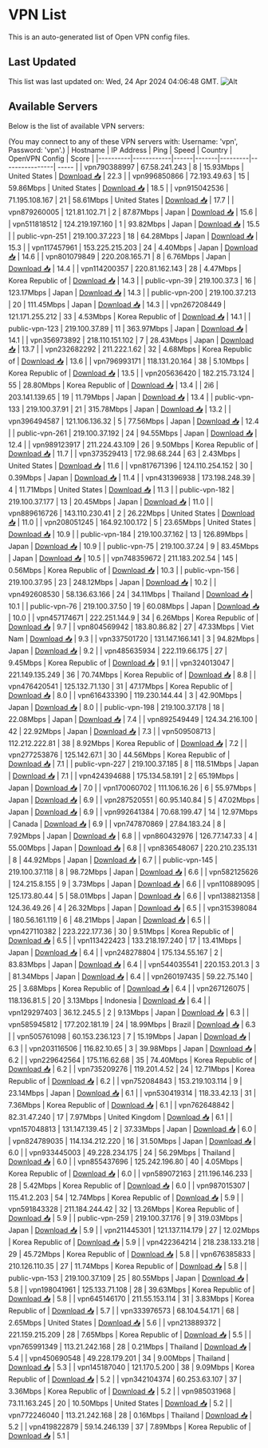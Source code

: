 # VPN List

This is an auto-generated list of Open VPN config files.

## Last Updated

This list was last updated on: Wed, 24 Apr 2024 04:06:48 GMT.
![Alt](https://repobeats.axiom.co/api/embed/186b98318ef1479477931607c1ad7d823f12451f.svg "Repobeats analytics image")

## Available Servers

Below is the list of available VPN servers:

(You may connect to any of these VPN servers with: Username: 'vpn', Password: 'vpn'.)
| Hostname | IP Address | Ping | Speed | Country | OpenVPN Config | Score |
|----------|------------|------|-------|---------|----------------| ----- |
| vpn790388997 | 67.58.241.243 | 8 | 15.93Mbps | United States | [Download 📥](./configs/server_0_US.ovpn) | 22.3 |
| vpn996850866 | 72.193.49.63 | 15 | 59.86Mbps | United States | [Download 📥](./configs/server_1_US.ovpn) | 18.5 |
| vpn915042536 | 71.195.108.167 | 21 | 58.61Mbps | United States | [Download 📥](./configs/server_2_US.ovpn) | 17.7 |
| vpn879260005 | 121.81.102.71 | 2 | 87.87Mbps | Japan | [Download 📥](./configs/server_3_JP.ovpn) | 15.6 |
| vpn511818512 | 124.219.197.160 | 1 | 93.82Mbps | Japan | [Download 📥](./configs/server_4_JP.ovpn) | 15.5 |
| public-vpn-251 | 219.100.37.223 | 18 | 64.28Mbps | Japan | [Download 📥](./configs/server_5_JP.ovpn) | 15.3 |
| vpn117457961 | 153.225.215.203 | 24 | 4.40Mbps | Japan | [Download 📥](./configs/server_6_JP.ovpn) | 14.6 |
| vpn801079849 | 220.208.165.71 | 8 | 6.76Mbps | Japan | [Download 📥](./configs/server_7_JP.ovpn) | 14.4 |
| vpn114200357 | 220.81.162.143 | 28 | 4.47Mbps | Korea Republic of | [Download 📥](./configs/server_8_KR.ovpn) | 14.3 |
| public-vpn-39 | 219.100.37.3 | 16 | 123.17Mbps | Japan | [Download 📥](./configs/server_9_JP.ovpn) | 14.3 |
| public-vpn-200 | 219.100.37.213 | 20 | 111.45Mbps | Japan | [Download 📥](./configs/server_10_JP.ovpn) | 14.3 |
| vpn267208449 | 121.171.255.212 | 33 | 4.53Mbps | Korea Republic of | [Download 📥](./configs/server_11_KR.ovpn) | 14.1 |
| public-vpn-123 | 219.100.37.89 | 11 | 363.97Mbps | Japan | [Download 📥](./configs/server_12_JP.ovpn) | 14.1 |
| vpn356973892 | 218.110.151.102 | 7 | 28.43Mbps | Japan | [Download 📥](./configs/server_13_JP.ovpn) | 13.7 |
| vpn232682292 | 211.222.1.62 | 32 | 4.68Mbps | Korea Republic of | [Download 📥](./configs/server_14_KR.ovpn) | 13.6 |
| vpn796993171 | 118.131.20.164 | 38 | 5.10Mbps | Korea Republic of | [Download 📥](./configs/server_15_KR.ovpn) | 13.5 |
| vpn205636420 | 182.215.73.124 | 55 | 28.80Mbps | Korea Republic of | [Download 📥](./configs/server_16_KR.ovpn) | 13.4 |
| 2i6 | 203.141.139.65 | 19 | 11.79Mbps | Japan | [Download 📥](./configs/server_17_JP.ovpn) | 13.4 |
| public-vpn-133 | 219.100.37.91 | 21 | 315.78Mbps | Japan | [Download 📥](./configs/server_18_JP.ovpn) | 13.2 |
| vpn396494587 | 121.106.136.32 | 5 | 77.56Mbps | Japan | [Download 📥](./configs/server_19_JP.ovpn) | 12.4 |
| public-vpn-261 | 219.100.37.192 | 24 | 94.55Mbps | Japan | [Download 📥](./configs/server_20_JP.ovpn) | 12.4 |
| vpn989123917 | 211.224.43.109 | 26 | 9.50Mbps | Korea Republic of | [Download 📥](./configs/server_21_KR.ovpn) | 11.7 |
| vpn373529413 | 172.98.68.244 | 63 | 2.43Mbps | United States | [Download 📥](./configs/server_22_US.ovpn) | 11.6 |
| vpn817671396 | 124.110.254.152 | 30 | 0.39Mbps | Japan | [Download 📥](./configs/server_23_JP.ovpn) | 11.4 |
| vpn431396938 | 173.198.248.39 | 4 | 11.71Mbps | United States | [Download 📥](./configs/server_24_US.ovpn) | 11.3 |
| public-vpn-182 | 219.100.37.177 | 13 | 20.45Mbps | Japan | [Download 📥](./configs/server_25_JP.ovpn) | 11.0 |
| vpn889616726 | 143.110.230.41 | 2 | 26.22Mbps | United States | [Download 📥](./configs/server_26_US.ovpn) | 11.0 |
| vpn208051245 | 164.92.100.172 | 5 | 23.65Mbps | United States | [Download 📥](./configs/server_27_US.ovpn) | 10.9 |
| public-vpn-184 | 219.100.37.162 | 13 | 126.89Mbps | Japan | [Download 📥](./configs/server_28_JP.ovpn) | 10.9 |
| public-vpn-75 | 219.100.37.24 | 9 | 83.45Mbps | Japan | [Download 📥](./configs/server_29_JP.ovpn) | 10.5 |
| vpn748359672 | 211.183.202.54 | 145 | 0.56Mbps | Korea Republic of | [Download 📥](./configs/server_30_KR.ovpn) | 10.3 |
| public-vpn-156 | 219.100.37.95 | 23 | 248.12Mbps | Japan | [Download 📥](./configs/server_31_JP.ovpn) | 10.2 |
| vpn492608530 | 58.136.63.166 | 24 | 34.11Mbps | Thailand | [Download 📥](./configs/server_32_TH.ovpn) | 10.1 |
| public-vpn-76 | 219.100.37.50 | 19 | 60.08Mbps | Japan | [Download 📥](./configs/server_33_JP.ovpn) | 10.0 |
| vpn457174671 | 222.251.144.9 | 34 | 6.26Mbps | Korea Republic of | [Download 📥](./configs/server_34_KR.ovpn) | 9.7 |
| vpn804569942 | 183.80.86.82 | 27 | 47.33Mbps | Viet Nam | [Download 📥](./configs/server_35_VN.ovpn) | 9.3 |
| vpn337501720 | 131.147.166.141 | 3 | 94.82Mbps | Japan | [Download 📥](./configs/server_36_JP.ovpn) | 9.2 |
| vpn485635934 | 222.119.66.175 | 27 | 9.45Mbps | Korea Republic of | [Download 📥](./configs/server_37_KR.ovpn) | 9.1 |
| vpn324013047 | 221.149.135.249 | 36 | 70.74Mbps | Korea Republic of | [Download 📥](./configs/server_38_KR.ovpn) | 8.8 |
| vpn476420541 | 125.132.71.130 | 31 | 47.17Mbps | Korea Republic of | [Download 📥](./configs/server_39_KR.ovpn) | 8.0 |
| vpn616433390 | 119.230.144.44 | 3 | 42.90Mbps | Japan | [Download 📥](./configs/server_40_JP.ovpn) | 8.0 |
| public-vpn-198 | 219.100.37.178 | 18 | 22.08Mbps | Japan | [Download 📥](./configs/server_41_JP.ovpn) | 7.4 |
| vpn892549449 | 124.34.216.100 | 42 | 22.92Mbps | Japan | [Download 📥](./configs/server_42_JP.ovpn) | 7.3 |
| vpn509508713 | 112.212.222.81 | 38 | 8.92Mbps | Korea Republic of | [Download 📥](./configs/server_43_KR.ovpn) | 7.2 |
| vpn277253876 | 125.142.67.1 | 30 | 44.56Mbps | Korea Republic of | [Download 📥](./configs/server_44_KR.ovpn) | 7.1 |
| public-vpn-227 | 219.100.37.185 | 8 | 118.51Mbps | Japan | [Download 📥](./configs/server_45_JP.ovpn) | 7.1 |
| vpn424394688 | 175.134.58.191 | 2 | 65.19Mbps | Japan | [Download 📥](./configs/server_46_JP.ovpn) | 7.0 |
| vpn170060702 | 111.106.16.26 | 6 | 55.97Mbps | Japan | [Download 📥](./configs/server_47_JP.ovpn) | 6.9 |
| vpn287520551 | 60.95.140.84 | 5 | 47.02Mbps | Japan | [Download 📥](./configs/server_48_JP.ovpn) | 6.9 |
| vpn992641384 | 70.68.199.47 | 14 | 12.97Mbps | Canada | [Download 📥](./configs/server_49_CA.ovpn) | 6.9 |
| vpn747870869 | 27.84.183.24 | 8 | 7.92Mbps | Japan | [Download 📥](./configs/server_50_JP.ovpn) | 6.8 |
| vpn860432976 | 126.77.147.33 | 4 | 55.00Mbps | Japan | [Download 📥](./configs/server_51_JP.ovpn) | 6.8 |
| vpn836548067 | 220.210.235.131 | 8 | 44.92Mbps | Japan | [Download 📥](./configs/server_52_JP.ovpn) | 6.7 |
| public-vpn-145 | 219.100.37.118 | 8 | 98.72Mbps | Japan | [Download 📥](./configs/server_53_JP.ovpn) | 6.6 |
| vpn582125626 | 124.215.8.155 | 9 | 3.73Mbps | Japan | [Download 📥](./configs/server_54_JP.ovpn) | 6.6 |
| vpn110889095 | 125.173.80.44 | 5 | 58.01Mbps | Japan | [Download 📥](./configs/server_55_JP.ovpn) | 6.6 |
| vpn138821358 | 124.36.49.26 | 4 | 26.32Mbps | Japan | [Download 📥](./configs/server_56_JP.ovpn) | 6.5 |
| vpn315398084 | 180.56.161.119 | 6 | 48.21Mbps | Japan | [Download 📥](./configs/server_57_JP.ovpn) | 6.5 |
| vpn427110382 | 223.222.177.36 | 30 | 9.51Mbps | Korea Republic of | [Download 📥](./configs/server_58_KR.ovpn) | 6.5 |
| vpn113422423 | 133.218.197.240 | 17 | 13.41Mbps | Japan | [Download 📥](./configs/server_59_JP.ovpn) | 6.4 |
| vpn248278804 | 175.134.55.167 | 2 | 83.83Mbps | Japan | [Download 📥](./configs/server_60_JP.ovpn) | 6.4 |
| vpn544035541 | 220.153.201.3 | 3 | 81.34Mbps | Japan | [Download 📥](./configs/server_61_JP.ovpn) | 6.4 |
| vpn260197435 | 59.22.75.140 | 25 | 3.68Mbps | Korea Republic of | [Download 📥](./configs/server_62_KR.ovpn) | 6.4 |
| vpn267126075 | 118.136.81.5 | 20 | 3.13Mbps | Indonesia | [Download 📥](./configs/server_63_ID.ovpn) | 6.4 |
| vpn129297403 | 36.12.245.5 | 2 | 9.13Mbps | Japan | [Download 📥](./configs/server_64_JP.ovpn) | 6.3 |
| vpn585945812 | 177.202.181.19 | 24 | 18.99Mbps | Brazil | [Download 📥](./configs/server_65_BR.ovpn) | 6.3 |
| vpn505761098 | 60.153.236.123 | 7 | 15.19Mbps | Japan | [Download 📥](./configs/server_66_JP.ovpn) | 6.3 |
| vpn203116506 | 116.82.10.65 | 3 | 39.98Mbps | Japan | [Download 📥](./configs/server_67_JP.ovpn) | 6.2 |
| vpn229642564 | 175.116.62.68 | 35 | 74.40Mbps | Korea Republic of | [Download 📥](./configs/server_68_KR.ovpn) | 6.2 |
| vpn735209276 | 119.201.4.52 | 24 | 12.71Mbps | Korea Republic of | [Download 📥](./configs/server_69_KR.ovpn) | 6.2 |
| vpn752084843 | 153.219.103.114 | 9 | 23.14Mbps | Japan | [Download 📥](./configs/server_70_JP.ovpn) | 6.1 |
| vpn530419314 | 118.33.42.13 | 31 | 7.36Mbps | Korea Republic of | [Download 📥](./configs/server_71_KR.ovpn) | 6.1 |
| vpn762648842 | 82.31.47.240 | 17 | 7.97Mbps | United Kingdom | [Download 📥](./configs/server_72_GB.ovpn) | 6.1 |
| vpn157048813 | 131.147.139.45 | 2 | 37.33Mbps | Japan | [Download 📥](./configs/server_73_JP.ovpn) | 6.0 |
| vpn824789035 | 114.134.212.220 | 16 | 31.50Mbps | Japan | [Download 📥](./configs/server_74_JP.ovpn) | 6.0 |
| vpn933445003 | 49.228.234.175 | 24 | 56.29Mbps | Thailand | [Download 📥](./configs/server_75_TH.ovpn) | 6.0 |
| vpn855437696 | 125.242.196.80 | 40 | 4.05Mbps | Korea Republic of | [Download 📥](./configs/server_76_KR.ovpn) | 6.0 |
| vpn589072163 | 211.196.146.233 | 28 | 5.42Mbps | Korea Republic of | [Download 📥](./configs/server_77_KR.ovpn) | 6.0 |
| vpn987015307 | 115.41.2.203 | 54 | 12.74Mbps | Korea Republic of | [Download 📥](./configs/server_78_KR.ovpn) | 5.9 |
| vpn591843328 | 211.184.244.42 | 32 | 13.26Mbps | Korea Republic of | [Download 📥](./configs/server_79_KR.ovpn) | 5.9 |
| public-vpn-259 | 219.100.37.176 | 9 | 319.03Mbps | Japan | [Download 📥](./configs/server_80_JP.ovpn) | 5.9 |
| vpn211445301 | 121.137.114.179 | 27 | 12.02Mbps | Korea Republic of | [Download 📥](./configs/server_81_KR.ovpn) | 5.9 |
| vpn422364214 | 218.238.133.218 | 29 | 45.72Mbps | Korea Republic of | [Download 📥](./configs/server_82_KR.ovpn) | 5.8 |
| vpn676385833 | 210.126.110.35 | 27 | 11.74Mbps | Korea Republic of | [Download 📥](./configs/server_83_KR.ovpn) | 5.8 |
| public-vpn-153 | 219.100.37.109 | 25 | 80.55Mbps | Japan | [Download 📥](./configs/server_84_JP.ovpn) | 5.8 |
| vpn198041961 | 125.133.71.108 | 28 | 39.63Mbps | Korea Republic of | [Download 📥](./configs/server_85_KR.ovpn) | 5.8 |
| vpn645146170 | 211.55.153.114 | 31 | 3.83Mbps | Korea Republic of | [Download 📥](./configs/server_86_KR.ovpn) | 5.7 |
| vpn333976573 | 68.104.54.171 | 68 | 2.65Mbps | United States | [Download 📥](./configs/server_87_US.ovpn) | 5.6 |
| vpn213889372 | 221.159.215.209 | 28 | 7.65Mbps | Korea Republic of | [Download 📥](./configs/server_88_KR.ovpn) | 5.5 |
| vpn765991349 | 113.21.242.168 | 28 | 0.21Mbps | Thailand | [Download 📥](./configs/server_89_TH.ovpn) | 5.4 |
| vpn450690548 | 49.228.179.201 | 34 | 9.00Mbps | Thailand | [Download 📥](./configs/server_90_TH.ovpn) | 5.3 |
| vpn145187040 | 121.170.5.200 | 38 | 9.09Mbps | Korea Republic of | [Download 📥](./configs/server_91_KR.ovpn) | 5.2 |
| vpn342104374 | 60.253.63.107 | 37 | 3.36Mbps | Korea Republic of | [Download 📥](./configs/server_92_KR.ovpn) | 5.2 |
| vpn985031968 | 73.11.163.245 | 20 | 10.50Mbps | United States | [Download 📥](./configs/server_93_US.ovpn) | 5.2 |
| vpn772246040 | 113.21.242.168 | 28 | 0.16Mbps | Thailand | [Download 📥](./configs/server_94_TH.ovpn) | 5.2 |
| vpn419822879 | 59.14.246.139 | 37 | 7.89Mbps | Korea Republic of | [Download 📥](./configs/server_95_KR.ovpn) | 5.1 |
